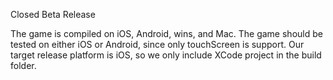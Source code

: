 Closed Beta Release

The game is compiled on iOS, Android, wins, and Mac.
The game should be tested on either iOS or Android, since only touchScreen is support.
Our target release platform is iOS, so we only include XCode project in the build folder.
